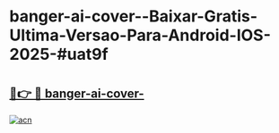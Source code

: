 # banger-ai-cover--Baixar-Gratis-Ultima-Versao-Para-Android-IOS-2025-#uat9f

# <h2><a href="https://ainizakaria.my?title=banger-ai-cover-&ref=24M">🔗👉 🔴 banger-ai-cover-</a></h2>

[![acn](https://github.com/user-attachments/assets/0f9c940e-d8b0-45ae-aac7-cd30a18b3e1c)](https://ainizakaria.my?title=banger-ai-cover-&ref=24M)

